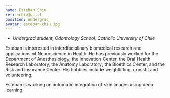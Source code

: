```yaml
---
name: Esteban Chiu
ref: echiu@uc.cl
position: undergrad
avatar: esteban-chiu.jpg
---
```


- _Undergrad student, Odontology School, Catholic University of Chile_

Esteban is interested in interdisciplinary biomedical research and applications of Neuroscience in Health. He has previously worked for the Department of Anesthesiology, the Innovation Center, the Oral Health Research Laboratory, the Anatomy Laboratory, the Bioethics Center, and the Risk and Insurance Center. His hobbies include weightlifting, crossfit and volunteering.

Esteban is working on automatic integration of skin images using deep learning.